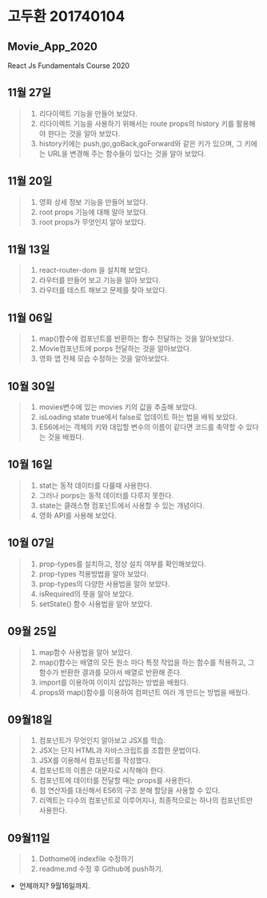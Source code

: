 # 고두환 201740104
## Movie_App_2020

React Js Fundamentals Course 2020

## 11월 27일
>1. 리다이렉트 기능을 만들어 보았다.
>2. 리다이렉트 기능을 사용하기 위해서는 route props의 history 키를 활용해야 한다는 것을 알아 보았다.
>3. history키에는 push,go,goBack,goForward와 같은 키가 있으며, 그 키에는 URL을 변경해 주는 함수들이 있다는 것을 알아 보았다.

## 11월 20일
>1. 영화 상세 정보 기능을 만들어 보았다.
>2. root props 기능에 대해 알아 보았다.
>3. root props가 무엇인지 알아 보았다.

## 11월 13일
>1. react-router-dom 을 설치해 보았다.
>2. 라우터를 만들어 보고 기능을 알아 보았다.
>3. 라우터를 테스트 해보고 문제를 찾아 보았다.

## 11월 06일
>1. map()함수에 컴포넌트를 반환하는 함수 전달하는 것을 알아보았다.
>2. Movie컴포넌트에 porps 전달하는 것을 알아보았다.
>3. 영화 앱 전체 모습 수정하는 것을 알아보았다.

## 10월 30일
>1. movies변수에 있는 movies 키의 값을 추출해 보았다.
>2. isLoading state true에서 false로 업데이트 하는 법을 배워 보았다.
>3. ES6에서는 객체의 키와 대입할 변수의 이름이 같다면 코드를 축약할 수 있다는 것을 배웠다.

## 10월 16일
>1. stat는 동적 데이터를 다룰때 사용한다.
>2. 그러나 porps는 동적 데이터를 다루지 못한다.
>3. state는 클래스형 컴포넌트에서 사용할 수 있는 개념이다. 
>4. 영화 API를 사용해 보았다.


## 10월 07일
>1. prop-types를 설치하고, 정상 설치 여부를 확인해보았다.
>2. prop-types 적용방법을 알아 보았다.
>3. prop-types의 다양한 사용법을 알아 보았다.
>4. isRequired의 뜻을 알아 보았다.
>5. setState() 함수 사용법을 알아 보았다.


## 09월 25일
>1. map함수 사용법을 알아 보았다.
>2. map()함수는 배열의 모든 원소 마다 특정 작업을 하는 함수를 적용하고, 그 함수가 반환한 결과를 모아서 배열로 반환해 준다.
>3. import를 이용하여 이미지 삽입하는 방법을 배웠다.
>4. props와 map()함수를 이용하여 컴퍼넌트 여러 개 만드는 방법을 배웠다.

## 09월18일
>1. 컴포넌트가 무엇인지 알아보고 JSX를 학습.
>2. JSX는 단지 HTML과 자바스크립트를 조합한 문법이다.
>3. JSX를 이용해서 컴포넌트를 작성했다.
>4. 컴포넌트의 이름은 대문자로 시작해야 한다.
>5. 컴포넌트에 데이터를 전달할 때는 props를 사용한다.
>6. 점 연산자를 대신해서 ES6의 구조 분해 할당을 사용할 수 있다.
>7. 리엑트는 다수의 컴포넌트로 이루어지나, 최종적으로는 하나의 컴포넌트만 사용한다.

## 09월11일
>1. Dothome에 indexfile
수정하기
>2. readme.md 수정 후 Github에 push하기.
* 언제까지? 9월16일까지.
